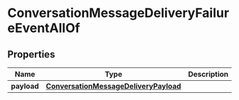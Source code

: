 

# ConversationMessageDeliveryFailureEventAllOf

## Properties

Name | Type | Description | Notes
------------ | ------------- | ------------- | -------------
**payload** | [**ConversationMessageDeliveryPayload**](ConversationMessageDeliveryPayload.md) |  |  [optional]



